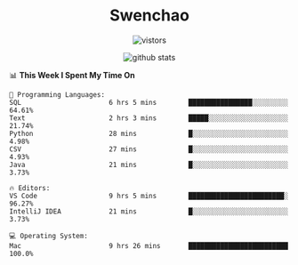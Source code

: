 <h1 align="center">Swenchao</h3>

<p align="center">
  <img src="https://visitor-badge.glitch.me/badge?page_id=Swenchao" alt="vistors" />
</p>

<p align="center">
  <img src="https://github-readme-stats.vercel.app/api?username=Swenchao&count_private=true&show_icons=true&theme=vue-dark&hide_title=true" alt="github stats" />
</p>

<!--START_SECTION:waka-->
📊 **This Week I Spent My Time On** 

```text
💬 Programming Languages: 
SQL                      6 hrs 5 mins        ████████████████░░░░░░░░░   64.61% 
Text                     2 hrs 3 mins        █████░░░░░░░░░░░░░░░░░░░░   21.74% 
Python                   28 mins             █░░░░░░░░░░░░░░░░░░░░░░░░   4.98% 
CSV                      27 mins             █░░░░░░░░░░░░░░░░░░░░░░░░   4.93% 
Java                     21 mins             █░░░░░░░░░░░░░░░░░░░░░░░░   3.73%

🔥 Editors: 
VS Code                  9 hrs 5 mins        ████████████████████████░   96.27% 
IntelliJ IDEA            21 mins             █░░░░░░░░░░░░░░░░░░░░░░░░   3.73%

💻 Operating System: 
Mac                      9 hrs 26 mins       █████████████████████████   100.0%

```


<!--END_SECTION:waka-->

